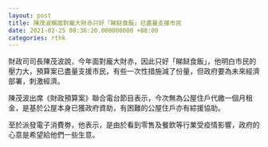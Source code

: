 ```yaml
---
layout: post
title: 陳茂波稱面對龐大財赤只好「睇餸食飯」已盡量支援市民
date: 2021-02-25 08:36:20.000000000 +08:00
categories: rthk
---
```


財政司司長陳茂波說，今年面對龐大財赤，因此只好「睇餸食飯」，他明白市民的壓力大，預算案已盡量支援市民，有些一次性措施減了份量，但政府要為未來經濟部署，刺激經濟。

陳茂波出席《財政預算案》聯合電台節目表示，今次無為公屋住戶代繳一個月租金，是基於公屋本身已獲政府資助，有困難的公屋住戶亦有綜援協助。

至於派發電子消費劵，他表示，是由於看到零售及餐飲等行業受疫情影響，政府的心意是希望給他們一些生意。
